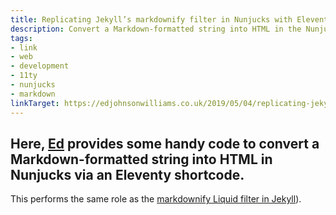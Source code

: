 ```yaml
---
title: Replicating Jekyll’s markdownify filter in Nunjucks with Eleventy
description: Convert a Markdown-formatted string into HTML in the Nunjucks templating language
tags:
- link
- web
- development
- 11ty
- nunjucks
- markdown
linkTarget: https://edjohnsonwilliams.co.uk/2019/05/04/replicating-jekyll-s-markdownify-filter-in-nunjucks-with-eleventy/
---
```

Here, [Ed](https://edjohnsonwilliams.co.uk/) provides some handy code to convert a Markdown-formatted string into HTML in Nunjucks via an Eleventy shortcode.
---

This performs the same role as the [markdownify Liquid filter in Jekyll](https://jekyllrb.com/docs/liquid/filters/)).
